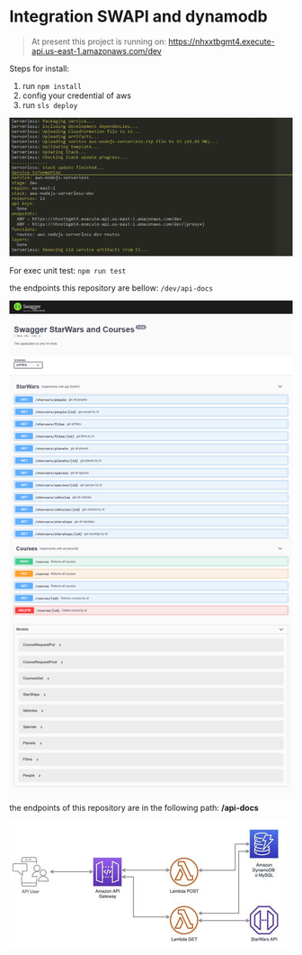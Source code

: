 # Integration SWAPI and dynamodb

> At present this project is running on: https://nhxxtbgmt4.execute-api.us-east-1.amazonaws.com/dev

Steps for install:
1. run `npm install`
2. config your credential of aws
3. run `sls deploy`

![swagger_doc](doc/deploy.png)

For exec unit test: `npm run test`

the endpoints this repository are bellow: `/dev/api-docs`

![swagger_doc](doc/swagger.png)

the endpoints of this repository are in the following path: **/api-docs**

![graphic](doc/graphic.png)



